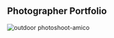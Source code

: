 ## Photographer Portfolio

![outdoor photoshoot-amico](https://github.com/graz-dev/photograper-portfolio/assets/62215881/0efd9d75-2c51-4cdc-8eb0-e41a65c23374)
